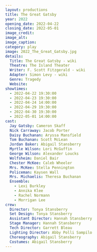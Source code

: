 ```yaml
---
layout: productions
title: The Great Gatsby
year: 2022
opening_date: 2022-04-22
closing_date: 2022-05-01
image_credit: 
image_alt:
image_caption:
category: play
image: 2022_The_Great_Gatsby.jpg
details:
  Title: The Great Gatsby - wiki
  Theatre: The Island Theater
  Writer: F. Scott Fitzgerald - wiki
  Adapter: Simon Levy - wiki
  Genre: Tragedy
  Website: 
showtimes: 
  - 2022-04-22 19:30:00
  - 2022-04-23 19:30:00
  - 2022-04-24 14:00:00
  - 2022-04-29 19:30:00
  - 2022-04-30 19:30:00
  - 2022-05-01 14:00:00
cast:
  Jay Gatsby: Cameron Skaff
  Nick Carraway: Jacob Porter
  Daisy Buchanan: Aryssa Mansfield
  Tom Buchanan: Scott McLean
  Jordan Baker: Abigail Stansberry
  Myrtle Wilson: Lori McGuffin
  George Wilson: Alexander Loucks
  Wolfsheim: Daniel Bair
  Chester McKee: Caleb Wheeler
  Mrs. McKee: Stella Pennington
  Policeman: Kaysen Wall
  Mrs. Michaelis: Theresa Buchanan
  Ensemble: 
    - Lexi Burkley
    - Annika Klee
    - Rachel Normann
    - Morrigan Lee
crew:
  Director: Tonya Stansberry
  Set Design: Tonya Stansberry
  Assistant Director: Hannah Stansberry
  Stage Manager: Hannah Stansberry
  Tech Director: Garrett Bleau
  Lighting Director: Abby Polli Sampilo
  Choreography: Abigail Stansberry 
  Costumes: Abigail Stansberry
---
```

